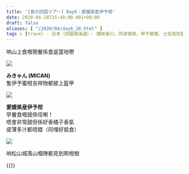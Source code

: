 ```yaml
---
title: '[食の四国ツアー] Day6：愛媛県産伊予柑'
date: 2020-04-28T15:49:00.001+08:00
draft: false
aliases: [ "/2020/04/day6_28.html" ]
tags : [travel - 日本（四国南海道）・ 讚岐香川、阿波徳島、伊予愛媛、土佐高知]
---
```


响山上食嘅簡餐係食返當地嘢  

![](/images/shikoku6b.jpg)

**みきゃん (MICAN)**  
隻伊予蜜柑吉祥物都披上盔甲  

![](/images/shikoku6b1.jpg)

**愛媛県産伊予柑**  
早餐食嘅就係佢喇！  
唔會非常甜但係好香橘子香氣  
皮薄多汁都唔錯（同埋好抵食）  

![](/images/shikoku6b2.jpg)

响松山城落山嗰陣都見到啲柑樹

  
{{<shikoku>}}
  
